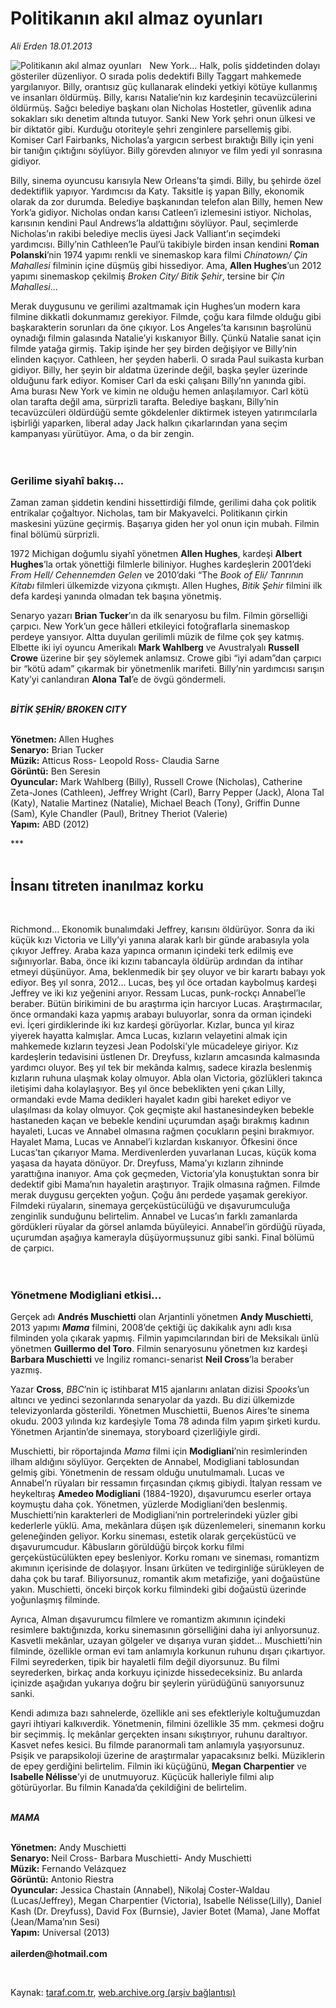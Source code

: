 # Politikanın akıl almaz oyunları 

*Ali Erden 18.01.2013*

<div class="yazi"><img align="left" alt="Politikanın akıl almaz oyunları " border="0" src="http://www.taraf.com.tr/fotoraflar/makaleler/politikanin-akil-almaz-oyunlari_9957_orijinal.jpg" style="border-right-width:10px; border-color:#FFFFFF"/><p>New York... Halk, polis şiddetinden dolayı gösteriler düzenliyor. O sırada polis dedektifi Billy Taggart mahkemede yargılanıyor. Billy, orantısız güç kullanarak elindeki yetkiyi kötüye kullanmış ve insanları öldürmüş. Billy, karısı Natalie’nin kız kardeşinin tecavüzcülerini öldürmüş. Sağcı belediye başkanı olan Nicholas Hostetler, güvenlik adına sokakları sıkı denetim altında tutuyor. Sanki New York şehri onun ülkesi ve bir diktatör gibi. Kurduğu otoriteyle şehri zenginlere parsellemiş gibi. Komiser Carl Fairbanks, Nicholas’a yargıcın serbest bıraktığı Billy için yeni bir tanığın çıktığını söylüyor. Billy görevden alınıyor ve film yedi yıl sonrasına gidiyor. </p>
<p>Billy, sinema oyuncusu karısıyla New Orleans’ta şimdi. Billy, bu şehirde özel dedektiflik yapıyor. Yardımcısı da Katy. Taksitle iş yapan Billy, ekonomik olarak da zor durumda. Belediye başkanından telefon alan Billy, hemen New York’a gidiyor. Nicholas ondan karısı Catleen’i izlemesini istiyor. Nicholas, karısının kendini Paul Andrews’la aldattığını söylüyor. Paul, seçimlerde Nicholas’ın rakibi belediye meclis üyesi Jack Valliant’ın seçimdeki yardımcısı. Billy’nin Cathleen’le Paul’ü takibiyle birden insan kendini <b>Roman Polanski</b>’nin 1974 yapımı renkli ve sinemaskop kara filmi <i>Chinatown/ Çin Mahallesi</i> filminin içine düşmüş gibi hissediyor. Ama, <b>Allen Hughes</b>’un 2012 yapımı sinemaskop çekilmiş <i>Broken City/ Bitik Şehir</i>, tersine bir <i>Çin Mahallesi</i>... </p>
<p>Merak duygusunu ve gerilimi azaltmamak için Hughes’un modern kara filmine dikkatli dokunmamız gerekiyor. Filmde, çoğu kara filmde olduğu gibi başkarakterin sorunları da öne çıkıyor. Los Angeles’ta karısının başrolünü oynadığı filmin galasında Natalie’yi kıskanıyor Billy. Çünkü Natalie sanat için filmde yatağa girmiş. Takip işinde her şey birden değişiyor ve Billy’nin elinden kaçıyor. Cathleen, her şeyden haberli. O sırada Paul suikasta kurban gidiyor. Billy, her şeyin bir aldatma üzerinde değil, başka şeyler üzerinde olduğunu fark ediyor. Komiser Carl da eski çalışanı Billy’nn yanında gibi. Ama burası New York ve kimin ne olduğu hemen anlaşılamıyor. Carl kötü olan tarafta değil ama, sürprizli tarafta. Belediye başkanı, Billy’nin tecavüzcüleri öldürdüğü semte gökdelenler diktirmek isteyen yatırımcılarla işbirliği yaparken, liberal aday Jack halkın çıkarlarından yana seçim kampanyası yürütüyor. Ama, o da bir zengin. <br/><br/><br/></p>
<h3>Gerilime siyahî bakış...</h3>
<p>Zaman zaman şiddetin kendini hissettirdiği filmde, gerilimi daha çok politik entrikalar çoğaltıyor. Nicholas, tam bir Makyavelci. Politikanın çirkin maskesini yüzüne geçirmiş. Başarıya giden her yol onun için mubah. Filmin final bölümü sürprizli. </p>
<p>1972 Michigan doğumlu siyahî yönetmen <b>Allen Hughes</b>, kardeşi <b>Albert Hughes</b>’la ortak yönettiği filmlerle biliniyor. Hughes kardeşlerin 2001’deki <i>From Hell/ Cehennemden Gelen</i> ve 2010’daki “The <i>Book of Eli/ Tanrının Kitabı</i> filmleri ülkemizde vizyona çıkmıştı. Allen Hughes, <i>Bitik Şehir</i> filmini ilk defa kardeşi yanında olmadan tek başına yönetmiş. </p>
<p>Senaryo yazarı <b>Brian Tucker</b>’ın da ilk senaryosu bu film. Filmin görselliği çarpıcı. New York’un gece hâlleri etkileyici fotoğraflarla sinemaskop perdeye yansıyor. Altta duyulan gerilimli müzik de filme çok şey katmış. Elbette iki iyi oyuncu Amerikalı <b>Mark Wahlberg</b> ve Avustralyalı <b>Russell Crowe</b> üzerine bir şey söylemek anlamsız. Crowe gibi “iyi adam”dan çarpıcı bir “kötü adam” çıkarmak bir yönetmenlik marifeti. Billy’nin yardımcısı sarışın Katy’yi canlandıran <b>Alona Tal</b>’e de övgü göndermeli. </p>
<p><b><i><br/>BİTİK ŞEHİR/ BROKEN CITY</i></b></p>
<p><b><br/>Yönetmen: </b>Allen Hughes<b><br/>Senaryo:</b> Brian Tucker<b><br/>Müzik:</b> Atticus Ross- Leopold Ross- Claudia Sarne<b><br/>Görüntü:</b> Ben Seresin<b><br/>Oyuncular:</b> Mark Wahlberg (Billy), Russell Crowe (Nicholas), Catherine Zeta-Jones (Cathleen), Jeffrey Wright (Carl), Barry Pepper (Jack), Alona Tal (Katy), Natalie Martinez (Natalie), Michael Beach (Tony), Griffin Dunne (Sam), Kyle Chandler (Paul), Britney Theriot (Valerie)<b><br/>Yapım:</b> ABD (2012)</p>
<p>***<b><br/> </b></p>
<h2>İnsanı titreten inanılmaz korku</h2><b>
<p></p></b> 
<p>Richmond... Ekonomik bunalımdaki Jeffrey, karısını öldürüyor. Sonra da iki küçük kızı Victoria ve Lilly’yi yanına alarak karlı bir günde arabasıyla yola çıkıyor Jeffrey. Araba kaza yapınca ormanın içindeki terk edilmiş eve sığınıyorlar. Baba, önce iki kızını tabancayla öldürüp ardından da intihar etmeyi düşünüyor. Ama, beklenmedik bir şey oluyor ve bir karartı babayı yok ediyor. Beş yıl sonra, 2012... Lucas, beş yıl öce ortadan kaybolmuş kardeşi Jeffrey ve iki kız yeğenini arıyor. Ressam Lucas, punk-rockçı Annabel’le beraber. Bütün birikimini de bu araştırma için harcıyor Lucas. Araştırmacılar, önce ormandaki kaza yapmış arabayı buluyorlar, sonra da orman içindeki evi. İçeri girdiklerinde iki kız kardeşi görüyorlar. Kızlar, bunca yıl kiraz yiyerek hayatta kalmışlar. Amca Lucas, kızların velayetini almak için mahkemede kızların teyzesi Jean Podolski’yle mücadeleye giriyor. Kız kardeşlerin tedavisini üstlenen Dr. Dreyfuss, kızların amcasında kalmasında yardımcı oluyor. Beş yıl tek bir mekânda kalmış, sadece kirazla beslenmiş kızların ruhuna ulaşmak kolay olmuyor. Abla olan Victoria, gözlükleri takınca iletişimi daha kolaylaşıyor. Beş yıl önce bebeklikten yeni çıkan Lilly, ormandaki evde Mama dedikleri hayalet kadın gibi hareket ediyor ve ulaşılması da kolay olmuyor. Çok geçmişte akıl hastanesindeyken bebekle hastaneden kaçan ve bebekle kendini uçurumdan aşağı bırakmış kadının hayaleti, Lucas ve Annabel olmasına rağmen çocukların peşini bırakmıyor. Hayalet Mama, Lucas ve Annabel’i kızlardan kıskanıyor. Öfkesini önce Lucas’tan çıkarıyor Mama. Merdivenlerden yuvarlanan Lucas, küçük koma yaşasa da hayata dönüyor. Dr. Dreyfuss, Mama’yı kızların zihninde yarattığına inanıyor. Ama çok geçmeden, Victoria’yla konuştuktan sonra bir dedektif gibi Mama’nın hayaletin araştırıyor. Trajik olmasına rağmen. Filmde merak duygusu gerçekten yoğun. Çoğu ânı perdede yaşamak gerekiyor. Filmdeki rüyaların, sinemaya gerçeküstücülüğü ve dışavurumculuğa zenginlik sunduğunu belirtelim. Annabel ve Lucas’ın farklı zamanlarda gördükleri rüyalar da görsel anlamda büyüleyici. Annabel’in gördüğü rüyada, uçurumdan aşağıya kamerayla düşüyormuşsunuz gibi sanki. Final bölümü de çarpıcı.<br/><br/><br/></p>
<h3>Yönetmene Modigliani etkisi...</h3>
<p>Gerçek adı <b>Andrés Muschietti</b> olan Arjantinli yönetmen <b>Andy Muschietti</b>, 2013 yapımı <b><i>Mama</i></b> filmini, 2008’de çektiği üç dakikalık aynı adlı kısa filminden yola çıkarak yapmış. Filmin yapımcılarından biri de Meksikalı ünlü yönetmen <b>Guillermo del Toro</b>. Filmin senaryosunu yönetmen kız kardeşi <b>Barbara Muschietti</b> ve İngiliz romancı-senarist <b>Neil Cross</b>’la beraber yazmış. </p>
<p>Yazar <b>Cross</b>, <i>BBC</i>’nin iç istihbarat M15 ajanlarını anlatan dizisi <i>Spooks</i>’un altıncı ve yedinci sezonlarında senaryolar da yazdı. Bu dizi ülkemizde televizyonlarda gösterildi. Yönetmen Muschiettii, Buenos Aires’te sinema okudu. 2003 yılında kız kardeşiyle Toma 78 adında film yapım şirketi kurdu. Yönetmen Arjantin’de sinemaya, storyboard çizerliğiyle girdi. </p>
<p>Muschietti, bir röportajında <i>Mama</i> filmi için <b>Modigliani</b>’nin resimlerinden ilham aldığını söylüyor. Gerçekten de Annabel, Modigliani tablosundan gelmiş gibi. Yönetmenin de ressam olduğu unutulmamalı. Lucas ve Annabel’n rüyaları bir ressamın fırçasından çıkmış gibiydi. İtalyan ressam ve heykeltıraş <b>Amedeo Modigliani</b> (1884-1920), dışavurumcu eserler ortaya koymuştu daha çok. Yönetmen, yüzlerde Modigliani’den beslenmiş. Muschietti’nin karakterleri de Modigliani’nin portrelerindeki yüzler gibi kederlerle yüklü. Ama, mekânlara düşen ışık düzenlemeleri, sinemanın korku geleneğinden geliyor. Korku sineması, estetik olarak gerçeküstücü ve dışavurumcudur. Kâbusların görüldüğü birçok korku filmi gerçeküstücülükten epey besleniyor. Korku romanı ve sineması, romantizm akımının içerisinde de dolaşıyor. İnsanı ürküten ve tedirginliğe sürükleyen de daha çok bu taraf. Biliyorsunuz, romantik akım metafiziğe, yani doğaüstüne yakın. Muschietti, önceki birçok korku filmindeki gibi doğaüstü üzerinde yoğunlaşmış filminde. </p>
<p>Ayrıca, Alman dışavurumcu filmlere ve romantizm akımının içindeki resimlere baktığınızda, korku sinemasının görselliğini daha iyi anlıyorsunuz. Kasvetli mekânlar, uzayan gölgeler ve dışarıya vuran şiddet... Muschietti’nin filminde, özellikle orman evi tam anlamıyla korkunun ruhunu dışarı çıkartıyor. Filmi seyrederken, tipik bir hayaletli film değil diyorsunuz. Bu filmi seyrederken, birkaç anda korkuyu içinizde hissedeceksiniz. Bu anlarda içinizde aşağıdan yukarıya doğru bir şeylerin yürüdüğünü sanıyorsunuz sanki. </p>
<p>Kendi adımıza bazı sahnelerde, özellikle ani ses efektleriyle koltuğumuzdan gayri ihtiyari kalkıverdik. Yönetmenin, filmini özellikle 35 mm. çekmesi doğru bir seçimmiş. İç mekânlar gerçekten insanı sıkıştırıyor, ruhunu daraltıyor. Kasvet nefes kesici. Bu filmde paranormali tam anlamıyla yaşıyorsunuz. Psişik ve parapsikoloji üzerine de araştırmalar yapacaksınız belki. Müziklerin de epey gerdiğini belirtelim. Filmin iki küçüğünü, <b>Megan Charpentier</b> ve <b>Isabelle Nélisse</b>’yi de unutmuyoruz. Küçücük halleriyle filmi alıp götürüyorlar. Bu filmin Kanada’da çekildiğini de belirtelim. </p>
<p><b><i><br/>MAMA</i></b></p>
<p><b><br/>Yönetmen:</b> Andy Muschietti<b><br/>Senaryo: </b>Neil Cross- Barbara Muschietti- Andy Muschietti<b><br/>Müzik:</b> Fernando Velázquez<b><br/>Görüntü:</b> Antonio Riestra<b><br/>Oyuncular:</b> Jessica Chastain (Annabel), Nikolaj Coster-Waldau (Lucas/Jeffrey), Megan Charpentier (Victoria), Isabelle Nélisse(Lilly), Daniel Kash (Dr. Dreyfuss), David Fox (Burnsie), Javier Botet (Mama), Jane Moffat (Jean/Mama’nın Sesi)<b><br/>Yapım:</b> Universal (2013)<br/><br/><b>ailerden@hotmail.com</b></p>
<p> </p>
</div>

Kaynak: [taraf.com.tr](http://www.taraf.com.tr:80/ali-erden/makale-politikanin-akil-almaz-oyunlari.htm), [web.archive.org (arşiv bağlantısı)](http://web.archive.org/web/20140123211413/http://www.taraf.com.tr:80/ali-erden/makale-politikanin-akil-almaz-oyunlari.htm)
